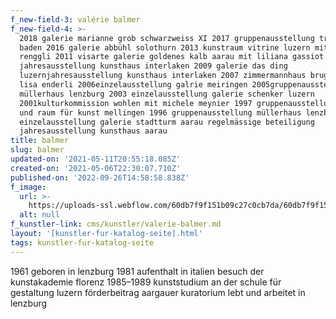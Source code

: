 ```yaml
---
f_new-field-3: valérie balmer
f_new-field-4: >-
  2018 galerie marianne grob schwarzweiss XI 2017 gruppenausstellung trudelhaus
  baden 2016 galerie abbühl solothurn 2013 kunstraum vitrine luzern mit verena
  renggli 2011 visarte galerie goldenes kalb aarau mit liliana gassiot 2010
  jahresausstellung kunsthaus interlaken 2009 galerie das ding
  luzernjahresausstellung kunsthaus interlaken 2007 zimmermannhaus brugg mit
  lisa enderli 2006einzelausstellung galrie meiringen 2005gruppenausstellung
  müllerhaus lenzburg 2003 einzelausstellung galerie schenker luzern
  2001kulturkommission wohlen mit michele meynier 1997 gruppenausstellung museum
  und raum für kunst mellingen 1996 gruppenausstellung müllerhaus lenzburg 1991
  einzelausstellung galerie stadtturm aarau regelmässige beteiligung
  jahresausstellung kunsthaus aarau
title: balmer
slug: balmer
updated-on: '2021-05-11T20:55:18.085Z'
created-on: '2021-05-06T22:30:07.710Z'
published-on: '2022-09-26T14:58:58.838Z'
f_image:
  url: >-
    https://uploads-ssl.webflow.com/60db7f9f151b09c27c0cb7da/60db7f9f151b092e800cb9bb_balmer.jpg
  alt: null
f_kunstler-link: cms/kunstler/valerie-balmer.md
layout: '[kunstler-fur-katalog-seite].html'
tags: kunstler-fur-katalog-seite
---
```


1961 geboren in lenzburg 1981 aufenthalt in italien besuch der kunstakademie florenz 1985–1989 kunststudium an der schule für gestaltung luzern förderbeitrag aargauer kuratorium lebt und arbeitet in lenzburg
